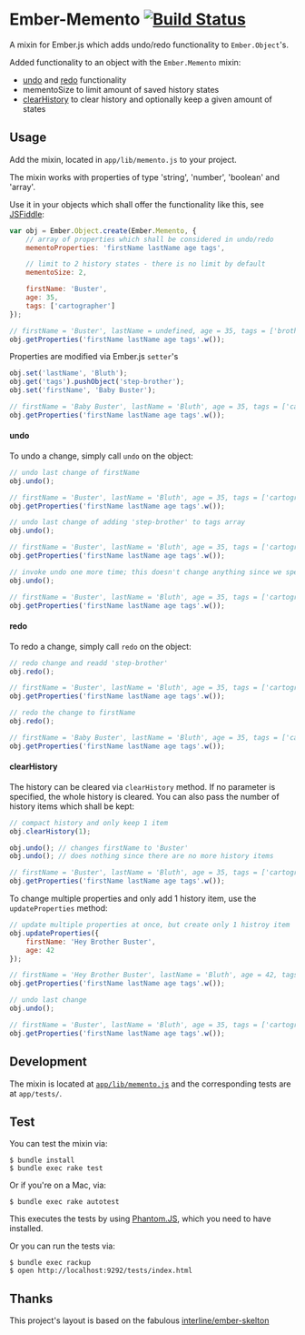 Ember-Memento [![Build Status](https://secure.travis-ci.org/pangratz/ember-memento.png)](http://travis-ci.org/pangratz/ember-memento)
==============

A mixin for Ember.js which adds undo/redo functionality to `Ember.Object`'s.

Added functionality to an object with the `Ember.Memento` mixin:

* [undo](#undo) and [redo](#redo) functionality
* mementoSize to limit amount of saved history states
* [clearHistory](#clearhistory) to clear history and optionally keep a given amount of states

Usage
-----

Add the mixin, located in `app/lib/memento.js` to your project.

The mixin works with properties of type 'string', 'number', 'boolean' and 'array'.

Use it in your objects which shall offer the functionality like this, see [JSFiddle](http://jsfiddle.net/pangratz666/Dbvhe/):

```javascript
var obj = Ember.Object.create(Ember.Memento, {
    // array of properties which shall be considered in undo/redo
    mementoProperties: 'firstName lastName age tags',

    // limit to 2 history states - there is no limit by default
    mementoSize: 2,

    firstName: 'Buster',
    age: 35,
    tags: ['cartographer']
});

// firstName = 'Buster', lastName = undefined, age = 35, tags = ['brother', 'cartographer']
obj.getProperties('firstName lastName age tags'.w());
```

Properties are modified via Ember.js `setter`'s

```javascript
obj.set('lastName', 'Bluth');
obj.get('tags').pushObject('step-brother');
obj.set('firstName', 'Baby Buster');

// firstName = 'Baby Buster', lastName = 'Bluth', age = 35, tags = ['cartographer', 'step-brother']
obj.getProperties('firstName lastName age tags'.w());
```

#### undo

To undo a change, simply call `undo` on the object:

```javascript
// undo last change of firstName
obj.undo();

// firstName = 'Buster', lastName = 'Bluth', age = 35, tags = ['cartographer', 'step-brother']
obj.getProperties('firstName lastName age tags'.w());

// undo last change of adding 'step-brother' to tags array
obj.undo();

// firstName = 'Buster', lastName = 'Bluth', age = 35, tags = ['cartographer']
obj.getProperties('firstName lastName age tags'.w());

// invoke undo one more time; this doesn't change anything since we specified mementoSize = 2
obj.undo();

// firstName = 'Buster', lastName = 'Bluth', age = 35, tags = ['cartographer']
obj.getProperties('firstName lastName age tags'.w());
```

#### redo

To redo a change, simply call `redo` on the object:

```javascript
// redo change and readd 'step-brother'
obj.redo();

// firstName = 'Buster', lastName = 'Bluth', age = 35, tags = ['cartographer', 'step-brother']
obj.getProperties('firstName lastName age tags'.w());

// redo the change to firstName
obj.redo();

// firstName = 'Baby Buster', lastName = 'Bluth', age = 35, tags = ['cartographer', 'step-brother']
obj.getProperties('firstName lastName age tags'.w());
```

#### clearHistory

The history can be cleared via `clearHistory` method. If no parameter is specified, the whole history is cleared. You can also pass the number of history items which shall be kept:

```javascript
// compact history and only keep 1 item
obj.clearHistory(1);

obj.undo(); // changes firstName to 'Buster'
obj.undo(); // does nothing since there are no more history items

// firstName = 'Buster', lastName = 'Bluth', age = 35, tags = ['cartographer', 'step-brother']
obj.getProperties('firstName lastName age tags'.w());
```

To change multiple properties and only add 1 history item, use the `updateProperties` method:

```javascript
// update multiple properties at once, but create only 1 histroy item
obj.updateProperties({
    firstName: 'Hey Brother Buster',
    age: 42
});

// firstName = 'Hey Brother Buster', lastName = 'Bluth', age = 42, tags = ['cartographer', 'step-brother']
obj.getProperties('firstName lastName age tags'.w());

// undo last change
obj.undo();

// firstName = 'Buster', lastName = 'Bluth', age = 35, tags = ['cartographer', 'step-brother']
obj.getProperties('firstName lastName age tags'.w());
```

Development
-----------

The mixin is located at [`app/lib/memento.js`](https://github.com/pangratz/ember-memento/blob/master/app/lib/memento.js) and the corresponding tests are at `app/tests/`.

Test
----

You can test the mixin via:

    $ bundle install 
    $ bundle exec rake test

Or if you're on a Mac, via:

    $ bundle exec rake autotest

This executes the tests by using [Phantom.JS](http://www.phantomjs.org/), which you need to have installed.

Or you can run the tests via:

    $ bundle exec rackup
    $ open http://localhost:9292/tests/index.html


Thanks
------

This project's layout is based on the fabulous [interline/ember-skelton](https://github.com/interline/ember-skeleton)